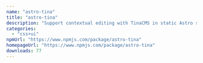 ```yaml
---
name: "astro-tina"
title: "astro-tina"
description: "Support contextual editing with TinaCMS in static Astro sites."
categories:
  - "css+ui"
npmUrl: "https://www.npmjs.com/package/astro-tina"
homepageUrl: "https://www.npmjs.com/package/astro-tina"
downloads: 77
---
```

